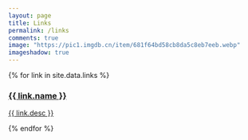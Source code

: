 ```yaml
---
layout: page
title: Links
permalink: /links
comments: true
image: "https://pic1.imgdb.cn/item/681f64bd58cb8da5c8eb7eeb.webp"
imageshadow: true
---
```


<div class="link-grid">
  {% for link in site.data.links %}
    <a href="{{ link.url }}" class="link-card" target="_blank">
      <div class="card-content">
        <h3>{{ link.name }}</h3>
        <p>{{ link.desc }}</p>
      </div>
    </a>
  {% endfor %}
</div>
